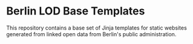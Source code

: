 # Berlin LOD Base Templates

This repository contains a base set of Jinja templates for static websites generated from linked open data from Berlin's public administration. 